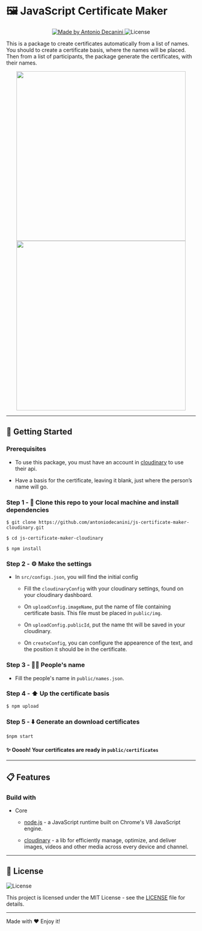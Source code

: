 # 🖼 JavaScript Certificate Maker

<p align="center">
  <a href="https://github.com/antoniodecanini">
    <img alt="Made by Antonio Decanini" src="https://img.shields.io/badge/made%20by-Antonio%20Decanini-brightgreen">
  </a>

  <img alt="License" src="https://img.shields.io/badge/license-MIT-%2304D361">
</p>

This is a package to create certificates automatically from a list of names. You should to create a certificate basis, where the names will be placed. Then from a list of participants, the package generate the certificates, with their names.

<p align="center">
  <img src="https://res.cloudinary.com/decanini/image/upload/v1587219960/certificate.png" width="450">

  <img src="https://res.cloudinary.com/decanini/image/upload/v1587301422/Alexia_Ridley_badtmb.png" width="450">
</p>

---

## 🚀 Getting Started

### Prerequisites
- To use this package, you must have an account in [cloudinary](https://cloudinary.com/) to use their api.

- Have a basis for the certificate, leaving it blank, just where the person’s name will go.

### Step 1 - 👯 Clone this repo to your local machine and install dependencies
```
$ git clone https://github.com/antoniodecanini/js-certificate-maker-cloudinary.git

$ cd js-certificate-maker-cloudinary

$ npm install
```

### Step 2 - ⚙️ Make the settings
  - In `src/configs.json`, you will find the initial config
    - Fill the `cloudinaryConfig` with your cloudinary settings, found on your cloudinary dashboard.

    - On `uploadConfig.imageName`, put the name of file containing certificate basis. This file must be placed in `public/img`.
    
    - On `uploadConfig.publicId`, put the name tht will be saved in your cloudinary.

    - On `createConfig`, you can configure the appearence of the text, and the position it should be in the certificate.

### Step 3 - 👨‍🎓 People's name
  - Fill the people's name in `public/names.json`.

### Step 4 - ⬆️ Up the certificate basis
```
$ npm upload
```

### Step 5 - ⬇️ Generate an download certificates
```
$npm start
```

#### ✨ Ooooh! Your certificates are ready in `public/certificates`
---

## 📋 Features

### Build with

- Core
  - [node.js](https://nodejs.org/en/) - a JavaScript runtime built on Chrome's V8 JavaScript engine.

  - [cloudinary](https://cloudinary.com/) - a lib for efficiently manage, optimize, and deliver images, videos and other media across every device and channel.

---

## 📝 License

<img alt="License" src="https://img.shields.io/badge/license-MIT-%2304D361">

This project is licensed under the MIT License - see the [LICENSE](LICENSE) file for details.

---

Made with ❤️ Enjoy it!
